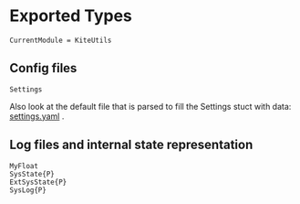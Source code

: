 # Exported Types

```@meta
CurrentModule = KiteUtils
```

## Config files
```@docs
Settings
```
Also look at the default file that is parsed to fill the Settings stuct with data: [settings.yaml](https://github.com/ufechner7/KiteUtils.jl/blob/main/data/settings.yaml) .

## Log files and internal state representation
```@docs
MyFloat
SysState{P}
ExtSysState{P}
SysLog{P}
```